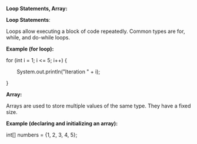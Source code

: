 ﻿**Loop Statements, Array:**

**Loop Statements**: 

Loops allow executing a block of code repeatedly. Common types are for, while, and do-while loops.

**Example (for loop):**

for (int i = 1; i <= 5; i++) {

`    `System.out.println("Iteration " + i);

}

**Array:** 

Arrays are used to store multiple values of the same type. They have a fixed size.

**Example (declaring and initializing an array):**

int[] numbers = {1, 2, 3, 4, 5};

